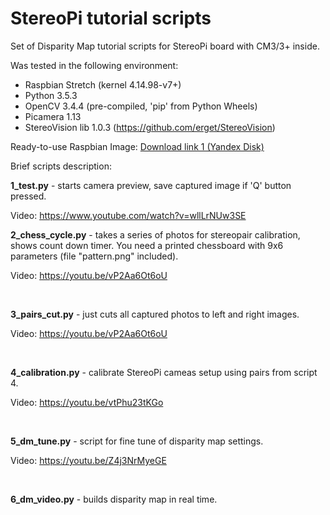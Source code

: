 StereoPi tutorial scripts
===========

Set of Disparity Map tutorial scripts for StereoPi board with CM3/3+ inside.

Was tested in the following environment:
* Raspbian Stretch (kernel 4.14.98-v7+)
* Python 3.5.3 
* OpenCV 3.4.4 (pre-compiled, 'pip' from Python Wheels)
* Picamera 1.13
* StereoVision lib 1.0.3 (https://github.com/erget/StereoVision)

Ready-to-use Raspbian Image:
[Download link 1 (Yandex Disk)](https://yadi.sk/d/LmtW1J71t3q99A)


Brief scripts description:

<b>1_test.py</b> - starts camera preview, save captured image if 'Q' button pressed.

Video: https://www.youtube.com/watch?v=wllLrNUw3SE
<br>

<b>2_chess_cycle.py</b> - takes a series of photos for stereopair calibration, shows count
down timer. You need a printed chessboard with 9x6 parameters (file "pattern.png" included).

Video: https://youtu.be/vP2Aa6Ot6oU

<br>

<b>3_pairs_cut.py</b> - just cuts all captured photos to left and right images.<br>

Video: https://youtu.be/vP2Aa6Ot6oU

<br>

<b>4_calibration.py</b> - calibrate StereoPi cameas setup using pairs from script 4.

Video: https://youtu.be/vtPhu23tKGo

<br>


<b>5_dm_tune.py</b> - script for fine tune of disparity map settings.<br>

Video: https://youtu.be/Z4j3NrMyeGE

<br>

<b>6_dm_video.py</b> - builds disparity map in real time.<br>
<br>



